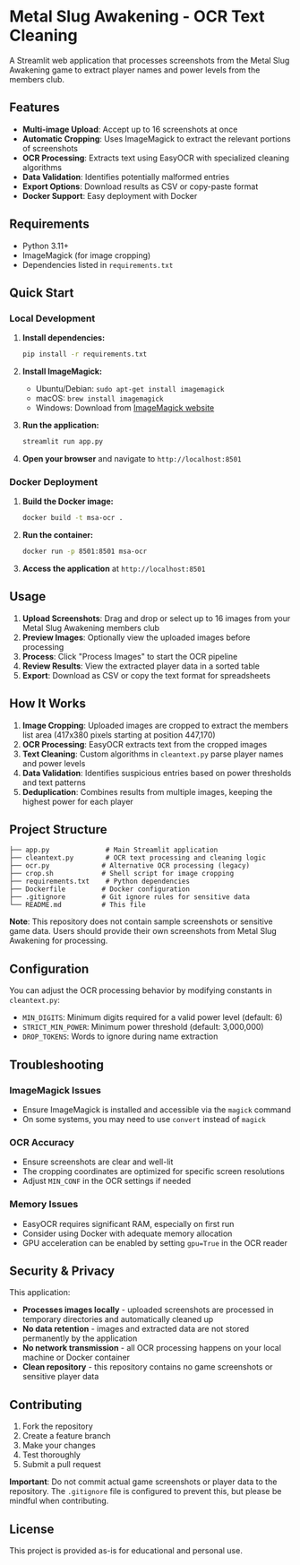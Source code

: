 # Metal Slug Awakening - OCR Text Cleaning

A Streamlit web application that processes screenshots from the Metal Slug Awakening game to extract player names and power levels from the members club.

## Features

- **Multi-image Upload**: Accept up to 16 screenshots at once
- **Automatic Cropping**: Uses ImageMagick to extract the relevant portions of screenshots
- **OCR Processing**: Extracts text using EasyOCR with specialized cleaning algorithms
- **Data Validation**: Identifies potentially malformed entries
- **Export Options**: Download results as CSV or copy-paste format
- **Docker Support**: Easy deployment with Docker

## Requirements

- Python 3.11+
- ImageMagick (for image cropping)
- Dependencies listed in `requirements.txt`

## Quick Start

### Local Development

1. **Install dependencies:**
   ```bash
   pip install -r requirements.txt
   ```

2. **Install ImageMagick:**
   - Ubuntu/Debian: `sudo apt-get install imagemagick`
   - macOS: `brew install imagemagick`
   - Windows: Download from [ImageMagick website](https://imagemagick.org/script/download.php)

3. **Run the application:**
   ```bash
   streamlit run app.py
   ```

4. **Open your browser** and navigate to `http://localhost:8501`

### Docker Deployment

1. **Build the Docker image:**
   ```bash
   docker build -t msa-ocr .
   ```

2. **Run the container:**
   ```bash
   docker run -p 8501:8501 msa-ocr
   ```

3. **Access the application** at `http://localhost:8501`

## Usage

1. **Upload Screenshots**: Drag and drop or select up to 16 images from your Metal Slug Awakening members club
2. **Preview Images**: Optionally view the uploaded images before processing
3. **Process**: Click "Process Images" to start the OCR pipeline
4. **Review Results**: View the extracted player data in a sorted table
5. **Export**: Download as CSV or copy the text format for spreadsheets

## How It Works

1. **Image Cropping**: Uploaded images are cropped to extract the members list area (417x380 pixels starting at position 447,170)
2. **OCR Processing**: EasyOCR extracts text from the cropped images
3. **Text Cleaning**: Custom algorithms in `cleantext.py` parse player names and power levels
4. **Data Validation**: Identifies suspicious entries based on power thresholds and text patterns
5. **Deduplication**: Combines results from multiple images, keeping the highest power for each player

## Project Structure

```
├── app.py              # Main Streamlit application
├── cleantext.py        # OCR text processing and cleaning logic
├── ocr.py             # Alternative OCR processing (legacy)
├── crop.sh            # Shell script for image cropping
├── requirements.txt    # Python dependencies
├── Dockerfile         # Docker configuration
├── .gitignore         # Git ignore rules for sensitive data
└── README.md          # This file
```

**Note**: This repository does not contain sample screenshots or sensitive game data. Users should provide their own screenshots from Metal Slug Awakening for processing.

## Configuration

You can adjust the OCR processing behavior by modifying constants in `cleantext.py`:

- `MIN_DIGITS`: Minimum digits required for a valid power level (default: 6)
- `STRICT_MIN_POWER`: Minimum power threshold (default: 3,000,000)
- `DROP_TOKENS`: Words to ignore during name extraction

## Troubleshooting

### ImageMagick Issues
- Ensure ImageMagick is installed and accessible via the `magick` command
- On some systems, you may need to use `convert` instead of `magick`

### OCR Accuracy
- Ensure screenshots are clear and well-lit
- The cropping coordinates are optimized for specific screen resolutions
- Adjust `MIN_CONF` in the OCR settings if needed

### Memory Issues
- EasyOCR requires significant RAM, especially on first run
- Consider using Docker with adequate memory allocation
- GPU acceleration can be enabled by setting `gpu=True` in the OCR reader

## Security & Privacy

This application:
- **Processes images locally** - uploaded screenshots are processed in temporary directories and automatically cleaned up
- **No data retention** - images and extracted data are not stored permanently by the application
- **No network transmission** - all OCR processing happens on your local machine or Docker container
- **Clean repository** - this repository contains no game screenshots or sensitive player data

## Contributing

1. Fork the repository
2. Create a feature branch
3. Make your changes
4. Test thoroughly
5. Submit a pull request

**Important**: Do not commit actual game screenshots or player data to the repository. The `.gitignore` file is configured to prevent this, but please be mindful when contributing.

## License

This project is provided as-is for educational and personal use.
